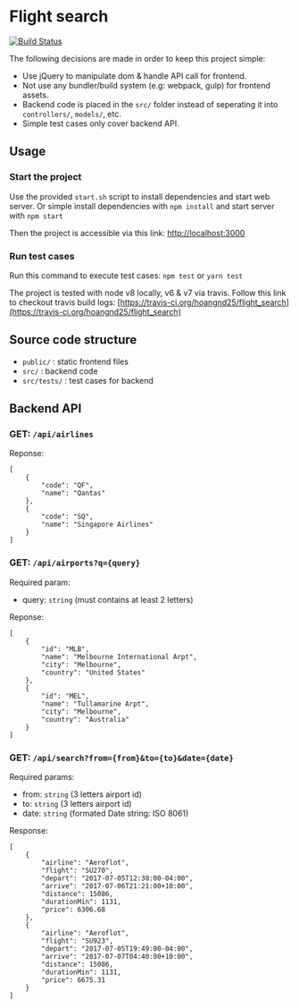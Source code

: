 # Flight search

[![Build Status](https://travis-ci.org/hoangnd25/flight_search.svg?branch=master)](https://travis-ci.org/hoangnd25/flight_search)

The following decisions are made in order to keep this project simple:

- Use jQuery to manipulate dom & handle API call for frontend.
- Not use any bundler/build system (e.g: webpack, gulp) for frontend assets.
- Backend code is placed in the `src/` folder instead of seperating it into `controllers/`, `models/`, etc.
- Simple test cases only cover backend API.

## Usage

### Start the project

Use the provided `start.sh` script to install dependencies and start web server.
Or simple install dependencies with `npm install` and start server with `npm start`

Then the project is accessible via this link: [http://localhost:3000](http://localhost:3000)

### Run test cases 

Run this command to execute test cases:
`npm test` or `yarn test`

The project is tested with node v8 locally, v6 & v7 via travis. Follow this link to checkout travis build logs: [https://travis-ci.org/hoangnd25/flight_search](https://travis-ci.org/hoangnd25/flight_search)

## Source code structure

- `public/` : static frontend files
- `src/` : backend code
- `src/tests/` : test cases for backend

## Backend API

### GET: `/api/airlines`

Reponse:

    [
        {
            "code": "QF",
            "name": "Qantas"
        },
        {
            "code": "SQ",
            "name": "Singapore Airlines"
        }
    ]

### GET: `/api/airports?q={query}`

Required param:
- query: `string` (must contains at least 2 letters)

Reponse:

    [
        {
            "id": "MLB",
            "name": "Melbourne International Arpt",
            "city": "Melbourne",
            "country": "United States"
        },
        {
            "id": "MEL",
            "name": "Tullamarine Arpt",
            "city": "Melbourne",
            "country": "Australia"
        }
    ]


### GET: `/api/search?from={from}&to={to}&date={date}`

Required params:
- from: `string` (3 letters airport id)
- to: `string` (3 letters airport id)
- date: `string` (formated Date string: ISO 8061)

Response:

    [  
        {  
            "airline": "Aeroflot",
            "flight": "SU270",
            "depart": "2017-07-05T12:30:00-04:00",
            "arrive": "2017-07-06T21:21:00+10:00",
            "distance": 15086,
            "durationMin": 1131,
            "price": 6306.68
        },
        {  
            "airline": "Aeroflot",
            "flight": "SU923",
            "depart": "2017-07-05T19:49:00-04:00",
            "arrive": "2017-07-07T04:40:00+10:00",
            "distance": 15086,
            "durationMin": 1131,
            "price": 6675.31
        }
    ]
